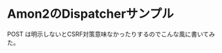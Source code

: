 # Amon2のDispatcherサンプル

POST は明示しないとCSRF対策意味なかったりするのでこんな風に書いてみた。

<script src="https://gist.github.com/1196925.js?file=gistfile1.pl"></script>
